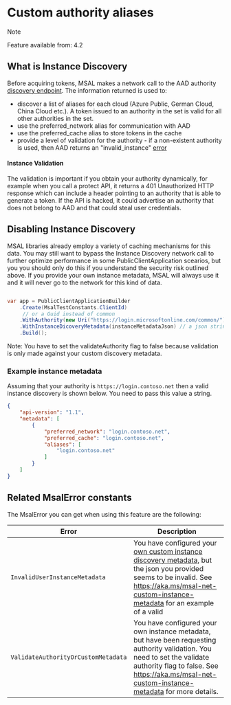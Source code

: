 # Custom authority aliases

>[!NOTE]
>Feature available from: 4.2

## What is Instance Discovery 

Before acquiring tokens, MSAL makes a network call to the AAD authority [discovery endpoint](https://login.microsoftonline.com/common/discovery/instance?api-version=1.1&authorization_endpoint=https%3A%2F%2Flogin.microsoftonline.com%2Fcommon%2Foauth2%2Fv2.0%2Fauthorize). The information returned is used to:

- discover a list of aliases for each cloud (Azure Public, German Cloud, China Cloud etc.). A token issued to an authority in the set is valid for all other authorities in the set. 
- use the preferred_network alias for communication with AAD
- use the preferred_cache alias to store tokens in the cache
- provide a level of validation for the authority - if a non-existent authority is used, then AAD returns an "invalid_instance" [error](https://login.microsoftonline.com/common/discovery/instance?api-version=1.1&authorization_endpoint=https%3A%2F%2Fbogus.microsoftonline.com%2Fcommon%2Foauth2%2Fv2.0%2Fauthorize) 

#### Instance Validation 

The validation is important if you obtain your authority dynamically, for example when you call a protect API, it returns a 401 Unauthorized HTTP response which can include a header pointing to an authority that is able to generate a token. If the API is hacked, it could advertise an authority that does not belong to AAD and that could steal user credentials. 

## Disabling Instance Discovery

MSAL libraries already employ a variety of caching mechanisms for this data. You may still want to bypass the Instance Discovery network call to further optimize performance in some PublicClientApplication scearios, but you you should only do this if you understand the security risk outlined above. If you provide your own instance metadata, MSAL will always use it and it will never go to the network for this kind of data. 

```csharp

var app = PublicClientApplicationBuilder
    .Create(MsalTestConstants.ClientId)
     // or a Guid instead of common
    .WithAuthority(new Uri("https://login.microsoftonline.com/common/"), false) // or a tenanted authority ending in a GUID
    .WithInstanceDicoveryMetadata(instanceMetadataJson) // a json string similar to https://aka.ms/aad-instance-discovery
    .Build();
```
Note: You have to set the validateAuthority flag to false because validation is only made against your custom discovery metadata.

### Example instance metadata

Assuming that your authority is `https://login.contoso.net` then a valid instance discovery is shown below. You need to pass this value a string. 

```json
{
    "api-version": "1.1",
    "metadata": [
        {
            "preferred_network": "login.contoso.net",
            "preferred_cache": "login.contoso.net",
            "aliases": [
                "login.contoso.net"
            ]
        }
    ]
}
```

## Related MsalError constants

The MsalError you can get when using this feature are the following:

Error | Description
----  | ----------
`InvalidUserInstanceMetadata ` | You have configured your [own custom instance discovery metadata](https://aka.ms/msal-net-custom-instance-metadata), but the json you provided seems to  be invalid. See https://aka.ms/msal-net-custom-instance-metadata for an example of a valid
`ValidateAuthorityOrCustomMetadata` | You have configured your own instance metadata, but have been requesting authority validation. You need to set the validate authority flag to false. See https://aka.ms/msal-net-custom-instance-metadata for more details.
